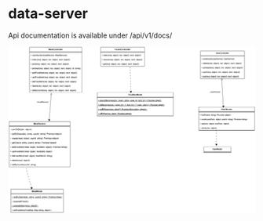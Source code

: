 # data-server

Api documentation is available under /api/v1/docs/  

![Class diagram](.readme/class_diagram.drawio.png)
